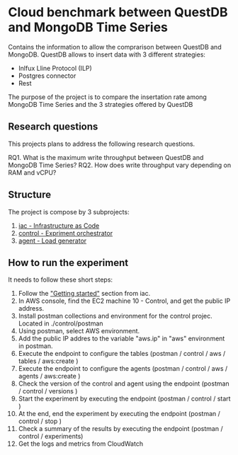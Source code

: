 # Cloud benchmark between QuestDB and MongoDB Time Series

Contains the information to allow the comprarison between QuestDB and MongoDB.
QuestDB allows to insert data with 3 different strategies:

- Inlfux Lline Protocol (ILP)
- Postgres connector
- Rest

The purpose of the project is to compare the insertation rate among MongoDB Time Series and the 3 strategies offered
by QuestDB

## Research questions

This projects plans to address the following research questions.

RQ1. What is the maximum write throughput between QuestDB and MongoDB Time Series?
RQ2. How does write throughput vary depending on RAM and vCPU?

## Structure

The project is compose by 3 subprojects:

1. [iac - Infrastructure as Code](./iac/README.md)
2. [control - Expriment orchestrator](./control/README.md)
3. [agent - Load generator](./agent/README.md)

## How to run the experiment

It needs to follow these short steps:

1. Follow the ["Getting started"](./iac/README.md#getting-started) section from iac.
2. In AWS console, find the EC2 machine 10 - Control, and get the public IP address.
3. Install postman collections and environment for the control projec. Located in ./control/postman
4. Using postman, select AWS environment.
5. Add the public IP addres to the variable "aws.ip" in "aws" environment in postman.
6. Execute the endpoint to configure the tables (postman / control / aws / tables / aws:create )
7. Execute the endpoint to configure the agents (postman / control / aws / agents / aws:create )
8. Check the version of the control and agent using the endpoint (postman / control / versions )
8. Start the experiment by executing the endpoint (postman / control / start )
9. At the end, end the experiment by executing the endpoint (postman / control / stop )
10. Check a summary of the results by executing the endpoint (postman / control / experiments)
11. Get the logs and metrics from CloudWatch
